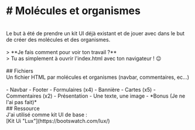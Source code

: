 # # Molécules et organismes
<br>
Le but à été de prendre un kit UI déjà existant et de jouer avec dans le but de créer des molécules et des organismes. <br>
<br>
> **Je fais comment pour voir ton travail ?** <br>
> Tu as simplement à ouvrir l'index.html avec ton navigateur ! 😉 <br>
<br>
## Fichiers
<br>
Un fichier HTML par molécules et organismes (navbar, commentaires, ec...)<br>
<br>
 - Navbar
 - Footer
 - Formulaires (x4)
 - Bannière
 - Cartes (x5)
 - Commentaires (x2)
 - Présentation
 - Une texte, une image
 - *Bonus (Je ne l'ai pas fait)*
<br>
## Ressource<br>
J'ai utilisé comme kit UI de base : <br>
[Kit Ui "Lux"](https://bootswatch.com/lux/)<br>
<br>
